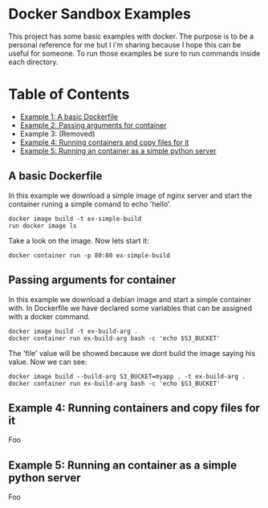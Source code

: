 # Docker Sandbox Examples
This project has some basic examples with docker. The purpose is to be a personal reference for me but I i'm sharing because I hope this can be useful for someone. To run those examples be sure to run commands inside each directory.

# Table of Contents
- [Example 1: A basic Dockerfile](#1-build-first-example)
- [Example 2: Passing arguments for container](#2-build-with-arg-example)
- Example 3: (Removed)
- [Example 4: Running containers and copy files for it](#4-build-with-copy-example)
- [Example 5: Running an container as a simple python server](#5-build-dev-example)

## <a name="1-build-first-example">A basic Dockerfile</a>
In this example we download a simple image of nginx server and start the container runing a simple comand to echo 'hello'.

```
docker image build -t ex-simple-build
run docker image ls
```
Take a look on the image. Now lets start it:
```
docker container run -p 80:80 ex-simple-build
```

## <a name="2-build-with-arg-example">Passing arguments for container</a>
In this example we download a debian image and start a simple container with. In Dockerfile we have declared some variables that can be assigned with a docker command.

```
docker image build -t ex-build-arg .
docker container run ex-build-arg bash -c 'echo $S3_BUCKET'
```
The 'file' value will be showed because we dont build the image saying his value. Now we can see:
```
docker image build --build-arg S3_BUCKET=myapp . -t ex-build-arg .
docker container run ex-build-arg bash -c 'echo $S3_BUCKET'
```

## <a name="4-build-with-copy-example">Example 4: Running containers and copy files for it</a>
Foo

## <a name="5-build-dev-example">Example 5: Running an container as a simple python server</a>
Foo